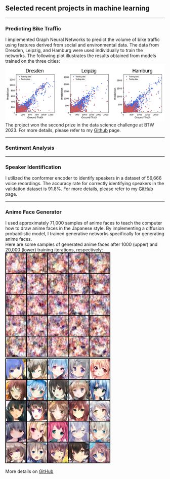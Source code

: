 ## Selected recent projects in machine learning
---

### Predicting Bike Traffic  

I implemented Graph Neural Networks to predict the volume of bike traffic using features derived from social and environmental data. The data from Dresden, Leipzig, and Hamburg were used individually to train the networks. The following plot illustrates the results obtained from models trained on the three cities:   
![prediction](https://github.com/Wen-ChuangChou/Predict-Bike-Traffic/blob/main/doc/fig/prediction.png?raw=true)  
The project won the second prize in the data science challenge at BTW 2023. For more details, please refer to my [Github](https://wen-chuangchou.github.io/Predict-Bike-Traffic/) page.

---

### Sentiment Analysis

---

### Speaker Identification


I utilized the conformer encoder to identify speakers in a dataset of 56,666 voice recordings.  The accuracy rate for correctly identifying speakers in the validation dataset is 91.8%. For more details, please refer to my [GitHub](https://wen-chuangchou.github.io/Speaker-identification/) page.

---
### Anime Face Generator
I used approximately 71,000 samples of anime faces to teach the computer how to draw anime faces in the Japanese style. By implementing a diffusion probabilistic model, I trained generative networks specifically for generating anime faces.  
Here are some samples of generated anime faces after 1000 (upper) and 20,000 (lower) training iterations, respectively:
![1000](https://github.com/Wen-ChuangChou/Anime-face-generator/blob/main/doc/fig/1000iterations.png?raw=true)
![20000](https://github.com/Wen-ChuangChou/Anime-face-generator/blob/main/doc/fig/20000iterations.png?raw=true)

More details on [GitHub](https://wen-chuangchou.github.io/Anime-face-generator/)

